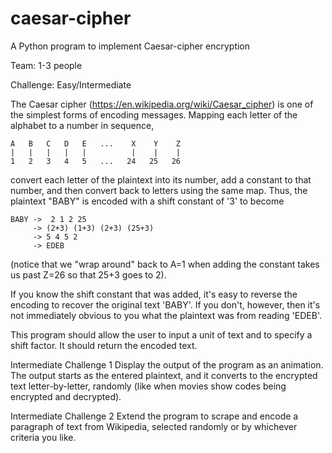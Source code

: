 # caesar-cipher
A Python program to implement Caesar-cipher encryption

Team: 1-3 people

Challenge: Easy/Intermediate

The Caesar cipher (https://en.wikipedia.org/wiki/Caesar_cipher) is one of the simplest forms 
of encoding messages.  Mapping each letter of the alphabet to a number in sequence,

    A   B   C   D   E   ...    X    Y    Z
    |   |   |   |   |          |    |    |
    1   2   3   4   5   ...   24   25   26

convert each letter of the plaintext into its number, add a constant to that number, and then 
convert back to letters using the same map.  Thus, the plaintext "BABY" is encoded with a 
shift constant of '3' to become

    BABY ->  2 1 2 25
         -> (2+3) (1+3) (2+3) (25+3)
         -> 5 4 5 2
         -> EDEB
    
(notice that we "wrap around" back to A=1 when adding the constant takes us past Z=26 so that 
25+3 goes to 2).

If you know the shift constant that was added, it's easy to reverse the encoding to recover the 
original text 'BABY'.  If you don't, however, then it's not immediately obvious to you what the 
plaintext was from reading 'EDEB'.

This program should allow the user to input a unit of text and to specify a shift factor.  It 
should return the encoded text.

Intermediate Challenge 1
Display the output of the program as an animation.  The output starts as the entered plaintext, 
and it converts to the encrypted text letter-by-letter, randomly (like when movies show codes 
being encrypted and decrypted).

Intermediate Challenge 2
Extend the program to scrape and encode a paragraph of text from Wikipedia, selected randomly 
or by whichever criteria you like.

